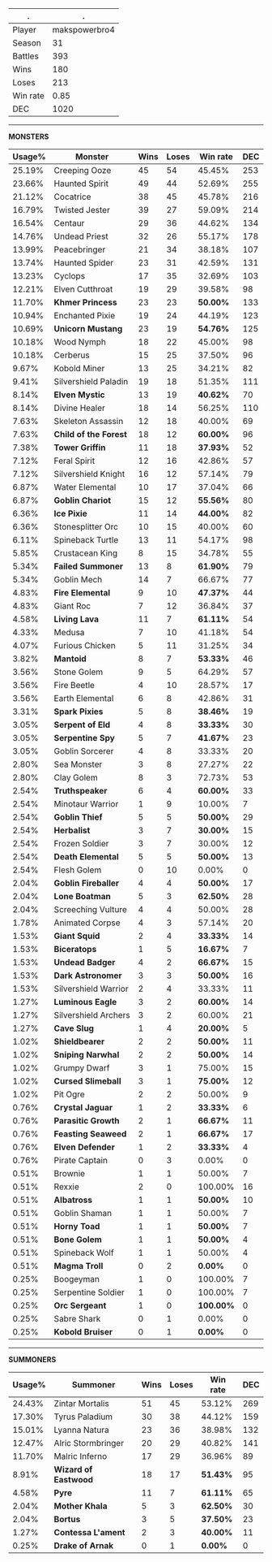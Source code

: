 .|.
|-|-
Player|makspowerbro4
Season|31
Battles|393
Wins|180
Loses|213
Win rate|0.85
DEC|1020

---
**MONSTERS**

Usage%|Monster|Wins|Loses|Win rate|DEC|
-|-|-|-|-|-|
25.19%|Creeping Ooze|45|54|45.45%|253|
23.66%|Haunted Spirit|49|44|52.69%|255|
21.12%|Cocatrice|38|45|45.78%|216|
16.79%|Twisted Jester|39|27|59.09%|214|
16.54%|Centaur|29|36|44.62%|134|
14.76%|Undead Priest|32|26|55.17%|178|
13.99%|Peacebringer|21|34|38.18%|107|
13.74%|Haunted Spider|23|31|42.59%|131|
13.23%|Cyclops|17|35|32.69%|103|
12.21%|Elven Cutthroat|19|29|39.58%|98|
11.70%|**Khmer Princess**|23|23|**50.00%**|133|
10.94%|Enchanted Pixie|19|24|44.19%|123|
10.69%|**Unicorn Mustang**|23|19|**54.76%**|125|
10.18%|Wood Nymph|18|22|45.00%|98|
10.18%|Cerberus|15|25|37.50%|96|
9.67%|Kobold Miner|13|25|34.21%|82|
9.41%|Silvershield Paladin|19|18|51.35%|111|
8.14%|**Elven Mystic**|13|19|**40.62%**|70|
8.14%|Divine Healer|18|14|56.25%|110|
7.63%|Skeleton Assassin|12|18|40.00%|69|
7.63%|**Child of the Forest**|18|12|**60.00%**|96|
7.38%|**Tower Griffin**|11|18|**37.93%**|52|
7.12%|Feral Spirit|12|16|42.86%|57|
7.12%|Silvershield Knight|16|12|57.14%|79|
6.87%|Water Elemental|10|17|37.04%|66|
6.87%|**Goblin Chariot**|15|12|**55.56%**|80|
6.36%|**Ice Pixie**|11|14|**44.00%**|82|
6.36%|Stonesplitter Orc|10|15|40.00%|60|
6.11%|Spineback Turtle|13|11|54.17%|98|
5.85%|Crustacean King|8|15|34.78%|55|
5.34%|**Failed Summoner**|13|8|**61.90%**|79|
5.34%|Goblin Mech|14|7|66.67%|77|
4.83%|**Fire Elemental**|9|10|**47.37%**|44|
4.83%|Giant Roc|7|12|36.84%|37|
4.58%|**Living Lava**|11|7|**61.11%**|54|
4.33%|Medusa|7|10|41.18%|54|
4.07%|Furious Chicken|5|11|31.25%|34|
3.82%|**Mantoid**|8|7|**53.33%**|46|
3.56%|Stone Golem|9|5|64.29%|57|
3.56%|Fire Beetle|4|10|28.57%|17|
3.56%|Earth Elemental|6|8|42.86%|31|
3.31%|**Spark Pixies**|5|8|**38.46%**|19|
3.05%|**Serpent of Eld**|4|8|**33.33%**|30|
3.05%|**Serpentine Spy**|5|7|**41.67%**|23|
3.05%|Goblin Sorcerer|4|8|33.33%|20|
2.80%|Sea Monster|3|8|27.27%|22|
2.80%|Clay Golem|8|3|72.73%|53|
2.54%|**Truthspeaker**|6|4|**60.00%**|33|
2.54%|Minotaur Warrior|1|9|10.00%|7|
2.54%|**Goblin Thief**|5|5|**50.00%**|29|
2.54%|**Herbalist**|3|7|**30.00%**|15|
2.54%|Frozen Soldier|3|7|30.00%|12|
2.54%|**Death Elemental**|5|5|**50.00%**|13|
2.54%|Flesh Golem|0|10|0.00%|0|
2.04%|**Goblin Fireballer**|4|4|**50.00%**|17|
2.04%|**Lone Boatman**|5|3|**62.50%**|28|
2.04%|Screeching Vulture|4|4|50.00%|28|
1.78%|Animated Corpse|4|3|57.14%|20|
1.53%|**Giant Squid**|2|4|**33.33%**|14|
1.53%|**Biceratops**|1|5|**16.67%**|7|
1.53%|**Undead Badger**|4|2|**66.67%**|15|
1.53%|**Dark Astronomer**|3|3|**50.00%**|16|
1.53%|Silvershield Warrior|2|4|33.33%|11|
1.27%|**Luminous Eagle**|3|2|**60.00%**|14|
1.27%|Silvershield Archers|3|2|60.00%|21|
1.27%|**Cave Slug**|1|4|**20.00%**|5|
1.02%|**Shieldbearer**|2|2|**50.00%**|11|
1.02%|**Sniping Narwhal**|2|2|**50.00%**|14|
1.02%|Grumpy Dwarf|3|1|75.00%|15|
1.02%|**Cursed Slimeball**|3|1|**75.00%**|12|
1.02%|Pit Ogre|2|2|50.00%|9|
0.76%|**Crystal Jaguar**|1|2|**33.33%**|6|
0.76%|**Parasitic Growth**|2|1|**66.67%**|11|
0.76%|**Feasting Seaweed**|2|1|**66.67%**|17|
0.76%|**Elven Defender**|1|2|**33.33%**|4|
0.76%|Pirate Captain|0|3|0.00%|0|
0.51%|Brownie|1|1|50.00%|7|
0.51%|Rexxie|2|0|100.00%|16|
0.51%|**Albatross**|1|1|**50.00%**|10|
0.51%|Goblin Shaman|1|1|50.00%|7|
0.51%|**Horny Toad**|1|1|**50.00%**|7|
0.51%|**Bone Golem**|1|1|**50.00%**|4|
0.51%|Spineback Wolf|1|1|50.00%|4|
0.51%|**Magma Troll**|0|2|**0.00%**|0|
0.25%|Boogeyman|1|0|100.00%|7|
0.25%|Serpentine Soldier|1|0|100.00%|7|
0.25%|**Orc Sergeant**|1|0|**100.00%**|0|
0.25%|Sabre Shark|0|1|0.00%|0|
0.25%|**Kobold Bruiser**|0|1|**0.00%**|0|

---
**SUMMONERS**

Usage%|Summoner|Wins|Loses|Win rate|DEC|
-|-|-|-|-|-|
24.43%|Zintar Mortalis|51|45|53.12%|269|
17.30%|Tyrus Paladium|30|38|44.12%|159|
15.01%|Lyanna Natura|23|36|38.98%|132|
12.47%|Alric Stormbringer|20|29|40.82%|141|
11.70%|Malric Inferno|17|29|36.96%|89|
8.91%|**Wizard of Eastwood**|18|17|**51.43%**|95|
4.58%|**Pyre**|11|7|**61.11%**|65|
2.04%|**Mother Khala**|5|3|**62.50%**|30|
2.04%|**Bortus**|3|5|**37.50%**|23|
1.27%|**Contessa L'ament**|2|3|**40.00%**|11|
0.25%|**Drake of Arnak**|0|1|**0.00%**|0|
